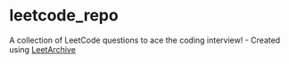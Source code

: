 # leetcode_repo
A collection of LeetCode questions to ace the coding interview! - Created using [LeetArchive](https://github.com/anujlunawat/LeetArchive)
